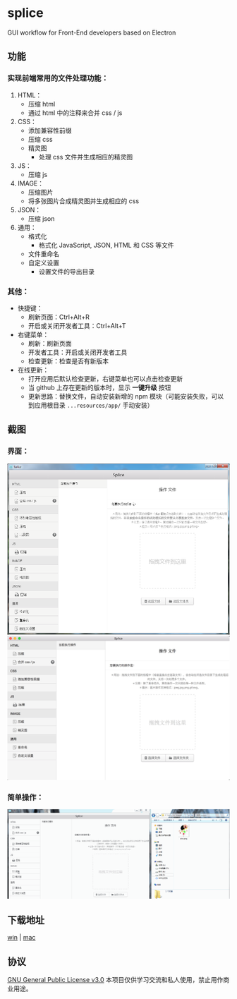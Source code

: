 # splice
GUI workflow for Front-End developers based on Electron

## 功能

### 实现前端常用的文件处理功能：
1. HTML：
	- 压缩 html 
	- 通过 html 中的注释来合并 css / js
2. CSS：
	- 添加兼容性前缀
	- 压缩 css
	- 精灵图
		- 处理 css 文件并生成相应的精灵图
3. JS：
	- 压缩 js
4. IMAGE：
	- 压缩图片
	- 将多张图片合成精灵图并生成相应的 css
5. JSON：
	- 压缩 json
6. 通用：
	- 格式化
		- 格式化 JavaScript, JSON, HTML 和 CSS 等文件
	- 文件重命名
	- 自定义设置
		- 设置文件的导出目录

### 其他：
- 快捷键：
	- 刷新页面：Ctrl+Alt+R
	- 开启或关闭开发者工具：Ctrl+Alt+T
- 右键菜单：
	- 刷新：刷新页面
	- 开发者工具：开启或关闭开发者工具
	- 检查更新：检查是否有新版本
- 在线更新：
  - 打开应用后默认检查更新，右键菜单也可以点击检查更新
  - 当 github 上存在更新的版本时，显示 **一键升级** 按钮
  - 更新思路：替换文件，自动安装新增的 npm 模块（可能安装失败，可以到应用根目录 `...resources/app/` 手动安装）

## 截图

### 界面：
![WIN](./images/GUI-v1.1.0.png)
![MAC](./images/GUI-mac.jpg)

### 简单操作：
![压缩并重命名图片](./images/splice-demo1.gif)

## 下载地址

[win](https://github.com/SuperAL/splice/releases/download/1.1.0/Splice-win32-x64.zip) | [mac](https://github.com/SuperAL/splice/releases/download/1.1.0/Splice-darwin-x64.zip)

## 协议

[GNU General Public License v3.0](LICENSE)
本项目仅供学习交流和私人使用，禁止用作商业用途。

